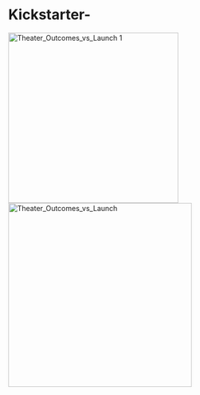 # Kickstarter-

<img width="341" alt="Theater_Outcomes_vs_Launch 1" src="https://user-images.githubusercontent.com/109318020/186756565-61fa261e-925e-4e51-b057-0e59388e144c.png">
<img width="368" alt="Theater_Outcomes_vs_Launch" src="https://user-images.githubusercontent.com/109318020/186757148-ae554c90-1239-453e-8c3e-34db7724f385.png">
